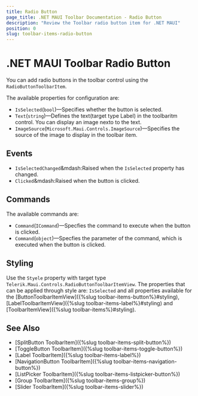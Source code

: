```yaml
---
title: Radio Button
page_title: .NET MAUI Toolbar Documentation - Radio Button
description: "Review the Toolbar radio button item for .NET MAUI"
position: 0
slug: toolbar-items-radio-button
---
```


# .NET MAUI Toolbar Radio Button

You can add radio buttons in the toolbar control using the `RadioButtonToolbarItem`.

The available properties for configuration are:

* `IsSelected`(`bool`)&mdash;Specifies whether the button is selected.
* `Text`(`string`)&mdash;Defines the text(target type Label) in the toolbaritm control. You can display an image nexto to the text.
* `ImageSource`(`Microsoft.Maui.Controls.ImageSource`)&mdash;Specifies the source of the image to display in the toolbar item.

## Events

* `IsSelectedChanged`&mdash:Raised when the `IsSelected` property has changed.
* `Clicked`&mdash:Raised when the button is clicked.

## Commands

The available commands are:

* `Command`(`ICommand`)&mdash;Specfies the command to execute when the button is clicked.
* `Command`(`object`)&mdash;Specfies the parameter of the command, which is executed when the button is clicked.

## Styling

Use the `Styele` property with target type `Telerik.Maui.Controls.RadioButtonToolbarItemView`. The properties that can be applied through style are: `IsSelected` and all properties available for the [ButtonToolbarItemView]({%slug toolbar-items-button%}#styling), [LabelToolbarItemView]({%slug toolbar-items-label%}#styling) and [ToolbarItemView]({%slug toolbar-items%}#styling).

## See Also

- [SplitButton ToolbarItem]({%slug toolbar-items-split-button%})
- [ToggleButton ToolbarItem]({%slug toolbar-items-toggle-button%})
- [Label ToolbarItem]({%slug toolbar-items-label%})
- [NavigationButton ToolbarItem]({%slug toolbar-items-navigation-button%})
- [ListPicker ToolbarItem]({%slug toolbar-items-listpicker-button%})
- [Group ToolbarItem]({%slug toolbar-items-group%})
- [Slider ToolbarItem]({%slug toolbar-items-slider%})
